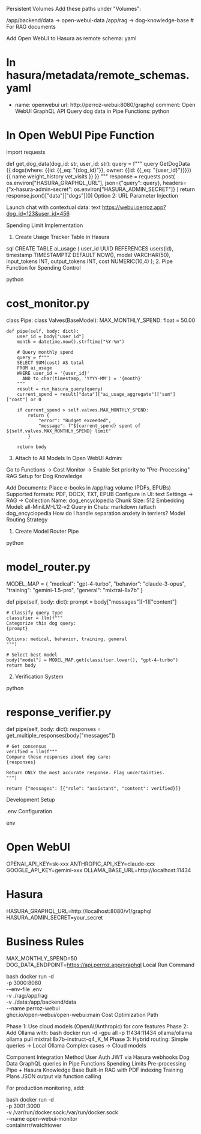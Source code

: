 Persistent Volumes
Add these paths under "Volumes":

/app/backend/data → open-webui-data
/app/rag → dog-knowledge-base # For RAG documents

Add Open WebUI to Hasura as remote schema:
yaml
# In hasura/metadata/remote_schemas.yaml
- name: openwebui
  url: http://perroz-webui:8080/graphql
  comment: Open WebUI GraphQL API
Query dog data in Pipe Functions:
python
# In Open WebUI Pipe Function
import requests

def get_dog_data(dog_id: str, user_id: str):
    query = f"""
    query GetDogData {{
      dogs(where: {{id: {{_eq: "{dog_id}"}}, owner: {{id: {{_eq: "{user_id}"}}}}) {{
        name
        weight_history
        vet_visits
      }}
    }}
    """
    response = requests.post(
        os.environ["HASURA_GRAPHQL_URL"],
        json={"query": query},
        headers={"x-hasura-admin-secret": os.environ["HASURA_ADMIN_SECRET"]}
    )
    return response.json()["data"]["dogs"][0]
Option 2: URL Parameter Injection

Launch chat with contextual data:
text
https://webui.perroz.app?dog_id=123&user_id=456


Spending Limit Implementation

1. Create Usage Tracker Table in Hasura

sql
CREATE TABLE ai_usage (
  user_id UUID REFERENCES users(id),
  timestamp TIMESTAMPTZ DEFAULT NOW(),
  model VARCHAR(50),
  input_tokens INT,
  output_tokens INT,
  cost NUMERIC(10,4)
);
2. Pipe Function for Spending Control

python
# cost_monitor.py
class Pipe:
    class Valves(BaseModel):
        MAX_MONTHLY_SPEND: float = 50.00

    def pipe(self, body: dict):
        user_id = body["user_id"]
        month = datetime.now().strftime("%Y-%m")
        
        # Query monthly spend
        query = f"""
        SELECT SUM(cost) AS total 
        FROM ai_usage 
        WHERE user_id = '{user_id}' 
          AND to_char(timestamp, 'YYYY-MM') = '{month}'
        """
        result = run_hasura_query(query)
        current_spend = result["data"]["ai_usage_aggregate"]["sum"]["cost"] or 0

        if current_spend > self.valves.MAX_MONTHLY_SPEND:
            return {
                "error": "Budget exceeded",
                "message": f"${current_spend} spent of ${self.valves.MAX_MONTHLY_SPEND} limit"
            }
        
        return body
3. Attach to All Models
In Open WebUI Admin:

Go to Functions → Cost Monitor → Enable
Set priority to "Pre-Processing"
RAG Setup for Dog Knowledge

Add Documents:
Place e-books in /app/rag volume (PDFs, EPUBs)
Supported formats: PDF, DOCX, TXT, EPUB
Configure in UI:
text
Settings → RAG → 
  Collection Name: dog_encyclopedia
  Chunk Size: 512
  Embedding Model: all-MiniLM-L12-v2
Query in Chats:
markdown
/attach dog_encyclopedia
How do I handle separation anxiety in terriers?
Model Routing Strategy

1. Create Model Router Pipe

python
# model_router.py
MODEL_MAP = {
    "medical": "gpt-4-turbo",
    "behavior": "claude-3-opus",
    "training": "gemini-1.5-pro",
    "general": "mixtral-8x7b"
}

def pipe(self, body: dict):
    prompt = body["messages"][-1]["content"]
    
    # Classify query type
    classifier = llm(f"""
    Categorize this dog query:
    {prompt}
    
    Options: medical, behavior, training, general
    """)
    
    # Select best model
    body["model"] = MODEL_MAP.get(classifier.lower(), "gpt-4-turbo")
    return body
2. Verification System

python
# response_verifier.py
def pipe(self, body: dict):
    responses = get_multiple_responses(body["messages"])
    
    # Get consensus
    verified = llm(f"""
    Compare these responses about dog care:
    {responses}
    
    Return ONLY the most accurate response. Flag uncertainties.
    """)
    
    return {"messages": [{"role": "assistant", "content": verified}]}
Development Setup

.env Configuration

env
# Open WebUI
OPENAI_API_KEY=sk-xxx
ANTHROPIC_API_KEY=claude-xxx
GOOGLE_API_KEY=gemini-xxx
OLLAMA_BASE_URL=http://localhost:11434

# Hasura
HASURA_GRAPHQL_URL=http://localhost:8080/v1/graphql
HASURA_ADMIN_SECRET=your_secret

# Business Rules
MAX_MONTHLY_SPEND=50
DOG_DATA_ENDPOINT=https://api.perroz.app/graphql
Local Run Command

bash
docker run -d \
  -p 3000:8080 \
  --env-file .env \
  -v ./rag:/app/rag \
  -v ./data:/app/backend/data \
  --name perroz-webui \
  ghcr.io/open-webui/open-webui:main
Cost Optimization Path

Phase 1: Use cloud models (OpenAI/Anthropic) for core features
Phase 2: Add Ollama with:
bash
docker run -d -gpu all -p 11434:11434 ollama/ollama
ollama pull mixtral:8x7b-instruct-q4_K_M
Phase 3: Hybrid routing:
Simple queries → Local Ollama
Complex cases → Cloud models

Component	Integration Method
User Auth	JWT via Hasura webhooks
Dog Data	GraphQL queries in Pipe Functions
Spending Limits	Pre-processing Pipe + Hasura
Knowledge Base	Built-in RAG with PDF indexing
Training Plans	JSON output via function calling

For production monitoring, add:

bash
docker run -d \
  -p 3001:3000 \
  -v /var/run/docker.sock:/var/run/docker.sock \
  --name open-webui-monitor \
  containrrr/watchtower